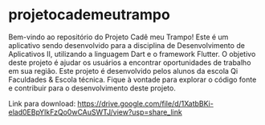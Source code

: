 # projetocademeutrampo

Bem-vindo ao repositório do Projeto Cadê meu Trampo! Este é um aplicativo sendo desenvolvido para a disciplina de Desenvolvimento de Aplicativos II, utilizando a linguagem Dart e o framework Flutter. O objetivo deste projeto é ajudar os usuários a encontrar oportunidades de trabalho em sua região. Este projeto é desenvolvido pelos alunos da escola Qi Faculdades & Escola técnica. Fique à vontade para explorar o código fonte e contribuir para o desenvolvimento deste projeto.

Link para download: https://drive.google.com/file/d/1XatbBKi-elad0EBpYIkFzQo0wCAuSWTJ/view?usp=share_link
